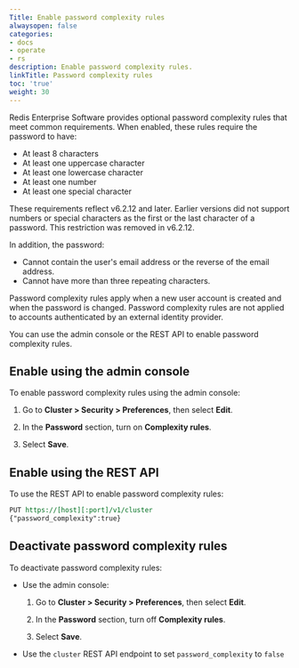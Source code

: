 ```yaml
---
Title: Enable password complexity rules
alwaysopen: false
categories:
- docs
- operate
- rs
description: Enable password complexity rules.
linkTitle: Password complexity rules
toc: 'true'
weight: 30
---
```


Redis Enterprise Software provides optional password complexity rules that meet common requirements.  When enabled, these rules require the password to have:

- At least 8 characters
- At least one uppercase character
- At least one lowercase character
- At least one number
- At least one special character 

These requirements reflect v6.2.12 and later. Earlier versions did not support numbers or special characters as the first or the last character of a password. This restriction was removed in v6.2.12.

In addition, the password:

- Cannot contain the user's email address or the reverse of the email address.
- Cannot have more than three repeating characters.

Password complexity rules apply when a new user account is created and when the password is changed.  Password complexity rules are not applied to accounts authenticated by an external identity provider.  

You can use the admin console or the REST API to enable password complexity rules.

## Enable using the admin console

To enable password complexity rules using the admin console:

1. Go to **Cluster > Security > Preferences**, then select **Edit**.

1. In the **Password** section, turn on **Complexity rules**.

1. Select **Save**.

## Enable using the REST API

To use the REST API to enable password complexity rules:

``` REST
PUT https://[host][:port]/v1/cluster
{"password_complexity":true}
```

## Deactivate password complexity rules

To deactivate password complexity rules:

- Use the admin console:

    1. Go to **Cluster > Security > Preferences**, then select **Edit**.

    1. In the **Password** section, turn off **Complexity rules**.

    1. Select **Save**.

- Use the `cluster` REST API endpoint to set `password_complexity` to `false`
